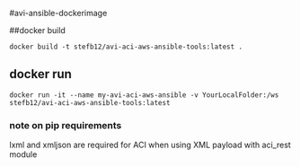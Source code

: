 #avi-ansible-dockerimage

##docker build
```
docker build -t stefb12/avi-aci-aws-ansible-tools:latest .
```

## docker run
```
docker run -it --name my-avi-aci-aws-ansible -v YourLocalFolder:/ws stefb12/avi-aci-aws-ansible-tools:latest
```

### note on pip requirements
lxml and xmljson are required for ACI when using XML payload with aci_rest module